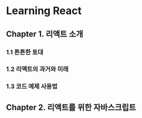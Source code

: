 # Learning React

## Chapter 1. 리액트 소개

### 1.1 튼튼한 토대

### 1.2 리액트의 과거와 미래

### 1.3 코드 예제 사용법

## Chapter 2. 리액트를 위한 자바스크립트